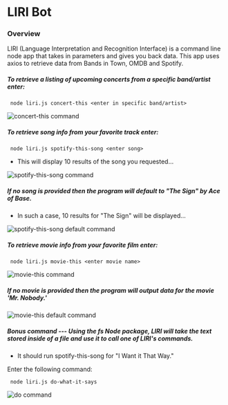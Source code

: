 
# LIRI Bot

### Overview

LIRI (Language Interpretation and Recognition Interface) is a command line node app that takes in parameters and gives you back data. This app uses axios to retrieve data from Bands in Town, OMDB and Spotify. 

##### To retrieve a listing of upcoming concerts from a specific band/artist enter:

``` node liri.js concert-this <enter in specific band/artist>```

![concert-this command](https://github.com/KruseJohn/LIRI-Bot/blob/master/Images/concert.gif)

##### To retrieve song info from your favorite track enter:

``` node liri.js spotify-this-song <enter song>```

  * This will display 10 results of the song you requested...

![spotify-this-song command](https://github.com/KruseJohn/LIRI-Bot/blob/master/Images/spotify.gif)

##### If no song is provided then the program will default to "The Sign" by Ace of Base.

  * In such a case, 10 results for "The Sign" will be displayed...

![spotify-this-song default command](https://github.com/KruseJohn/LIRI-Bot/blob/master/Images/spotify-default.gif)

##### To retrieve movie info from your favorite film enter:

``` node liri.js movie-this <enter movie name>```

![movie-this command](https://github.com/KruseJohn/LIRI-Bot/blob/master/Images/movie.gif)

##### If no movie is provided then the program will output data for the movie 'Mr. Nobody.'

![movie-this default command](https://github.com/KruseJohn/LIRI-Bot/blob/master/Images/movie-default.gif)

##### Bonus command --- Using the fs Node package, LIRI will take the text stored inside of a file and use it to call one of LIRI's commands.

  * It should run spotify-this-song for "I Want it That Way."

Enter the following command:

``` node liri.js do-what-it-says```

![do command](https://github.com/KruseJohn/LIRI-Bot/blob/master/Images/do.gif)